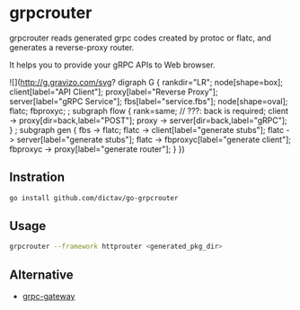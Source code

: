 # grpcrouter

grpcrouter reads generated grpc codes created by protoc or flatc, and generates a reverse-proxy router.

It helps you to provide your gRPC APIs to Web browser.

![](http://g.gravizo.com/svg?
digraph G {
  rankdir="LR";
  node[shape=box];
  client[label="API Client"];
  proxy[label="Reverse Proxy"];
  server[label="gRPC Service"];
  fbs[label="service.fbs"];
  node[shape=oval];
  flatc;
  fbproxyc;
;
  subgraph flow {
    rank=same;
    // ???: back is required;
    client -> proxy[dir=back,label="POST"];
    proxy -> server[dir=back,label="gRPC"];
  }
;
  subgraph gen {
    fbs -> flatc;
    flatc -> client[label="generate stubs"];
    flatc -> server[label="generate stubs"];
    flatc -> fbproxyc[label="generate client"];
    fbproxyc -> proxy[label="generate router"];
  }
})

## Instration

```sh
go install github.com/dictav/go-grpcrouter
```

## Usage

```sh
grpcrouter --framework httprouter <generated_pkg_dir>
```

## Alternative

- [grpc-gateway](https://github.com/grpc-ecosystem/grpc-gateway)
